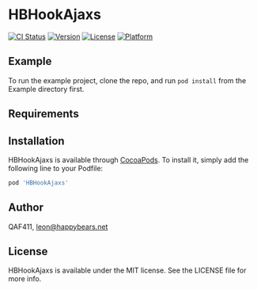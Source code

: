 # HBHookAjaxs

[![CI Status](https://img.shields.io/travis/QAF411/HBHookAjaxs.svg?style=flat)](https://travis-ci.org/QAF411/HBHookAjaxs)
[![Version](https://img.shields.io/cocoapods/v/HBHookAjaxs.svg?style=flat)](https://cocoapods.org/pods/HBHookAjaxs)
[![License](https://img.shields.io/cocoapods/l/HBHookAjaxs.svg?style=flat)](https://cocoapods.org/pods/HBHookAjaxs)
[![Platform](https://img.shields.io/cocoapods/p/HBHookAjaxs.svg?style=flat)](https://cocoapods.org/pods/HBHookAjaxs)

## Example

To run the example project, clone the repo, and run `pod install` from the Example directory first.

## Requirements

## Installation

HBHookAjaxs is available through [CocoaPods](https://cocoapods.org). To install
it, simply add the following line to your Podfile:

```ruby
pod 'HBHookAjaxs'
```

## Author

QAF411, leon@happybears.net

## License

HBHookAjaxs is available under the MIT license. See the LICENSE file for more info.
